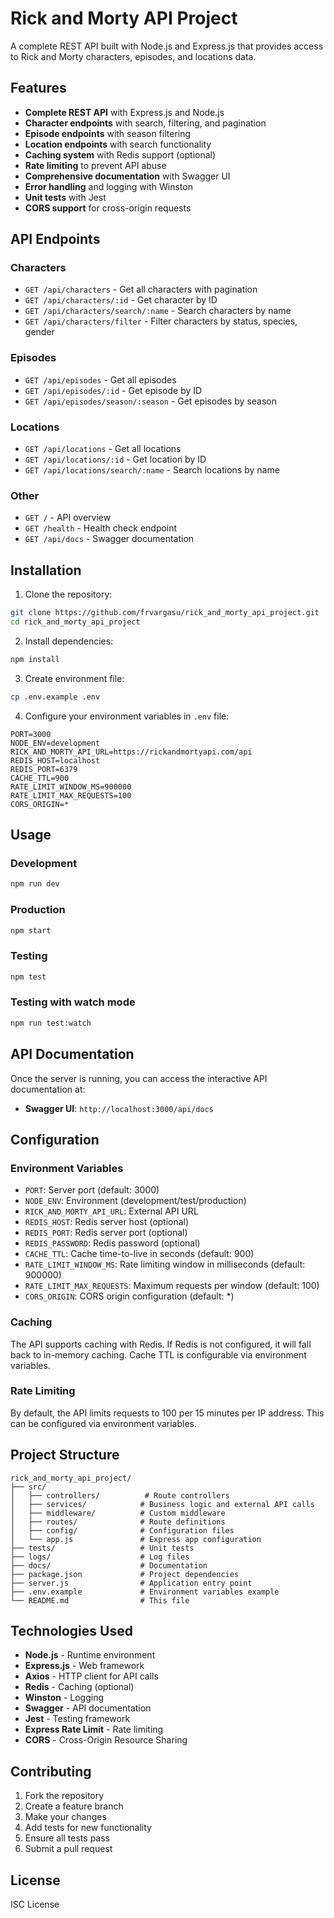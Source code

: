 # Rick and Morty API Project

A complete REST API built with Node.js and Express.js that provides access to Rick and Morty characters, episodes, and locations data.

## Features

- **Complete REST API** with Express.js and Node.js
- **Character endpoints** with search, filtering, and pagination
- **Episode endpoints** with season filtering
- **Location endpoints** with search functionality
- **Caching system** with Redis support (optional)
- **Rate limiting** to prevent API abuse
- **Comprehensive documentation** with Swagger UI
- **Error handling** and logging with Winston
- **Unit tests** with Jest
- **CORS support** for cross-origin requests

## API Endpoints

### Characters
- `GET /api/characters` - Get all characters with pagination
- `GET /api/characters/:id` - Get character by ID
- `GET /api/characters/search/:name` - Search characters by name
- `GET /api/characters/filter` - Filter characters by status, species, gender

### Episodes
- `GET /api/episodes` - Get all episodes
- `GET /api/episodes/:id` - Get episode by ID
- `GET /api/episodes/season/:season` - Get episodes by season

### Locations
- `GET /api/locations` - Get all locations
- `GET /api/locations/:id` - Get location by ID
- `GET /api/locations/search/:name` - Search locations by name

### Other
- `GET /` - API overview
- `GET /health` - Health check endpoint
- `GET /api/docs` - Swagger documentation

## Installation

1. Clone the repository:
```bash
git clone https://github.com/frvargasu/rick_and_morty_api_project.git
cd rick_and_morty_api_project
```

2. Install dependencies:
```bash
npm install
```

3. Create environment file:
```bash
cp .env.example .env
```

4. Configure your environment variables in `.env` file:
```
PORT=3000
NODE_ENV=development
RICK_AND_MORTY_API_URL=https://rickandmortyapi.com/api
REDIS_HOST=localhost
REDIS_PORT=6379
CACHE_TTL=900
RATE_LIMIT_WINDOW_MS=900000
RATE_LIMIT_MAX_REQUESTS=100
CORS_ORIGIN=*
```

## Usage

### Development
```bash
npm run dev
```

### Production
```bash
npm start
```

### Testing
```bash
npm test
```

### Testing with watch mode
```bash
npm run test:watch
```

## API Documentation

Once the server is running, you can access the interactive API documentation at:
- **Swagger UI**: `http://localhost:3000/api/docs`

## Configuration

### Environment Variables

- `PORT`: Server port (default: 3000)
- `NODE_ENV`: Environment (development/test/production)
- `RICK_AND_MORTY_API_URL`: External API URL
- `REDIS_HOST`: Redis server host (optional)
- `REDIS_PORT`: Redis server port (optional)
- `REDIS_PASSWORD`: Redis password (optional)
- `CACHE_TTL`: Cache time-to-live in seconds (default: 900)
- `RATE_LIMIT_WINDOW_MS`: Rate limiting window in milliseconds (default: 900000)
- `RATE_LIMIT_MAX_REQUESTS`: Maximum requests per window (default: 100)
- `CORS_ORIGIN`: CORS origin configuration (default: *)

### Caching

The API supports caching with Redis. If Redis is not configured, it will fall back to in-memory caching. Cache TTL is configurable via environment variables.

### Rate Limiting

By default, the API limits requests to 100 per 15 minutes per IP address. This can be configured via environment variables.

## Project Structure

```
rick_and_morty_api_project/
├── src/
│   ├── controllers/          # Route controllers
│   ├── services/            # Business logic and external API calls
│   ├── middleware/          # Custom middleware
│   ├── routes/              # Route definitions
│   ├── config/              # Configuration files
│   └── app.js               # Express app configuration
├── tests/                   # Unit tests
├── logs/                    # Log files
├── docs/                    # Documentation
├── package.json             # Project dependencies
├── server.js                # Application entry point
├── .env.example             # Environment variables example
└── README.md                # This file
```

## Technologies Used

- **Node.js** - Runtime environment
- **Express.js** - Web framework
- **Axios** - HTTP client for API calls
- **Redis** - Caching (optional)
- **Winston** - Logging
- **Swagger** - API documentation
- **Jest** - Testing framework
- **Express Rate Limit** - Rate limiting
- **CORS** - Cross-Origin Resource Sharing

## Contributing

1. Fork the repository
2. Create a feature branch
3. Make your changes
4. Add tests for new functionality
5. Ensure all tests pass
6. Submit a pull request

## License

ISC License